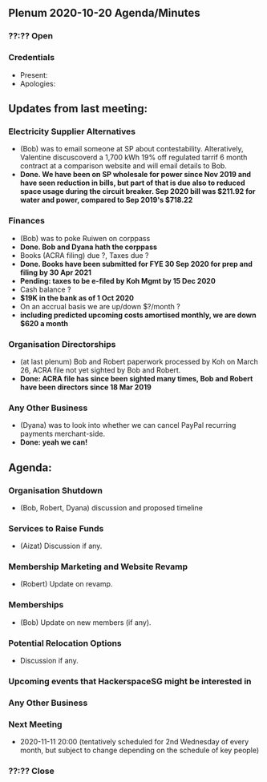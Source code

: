 ## Plenum 2020-10-20 Agenda/Minutes

### ??:?? Open

### Credentials
- Present:
- Apologies:

## Updates from last meeting:

### Electricity Supplier Alternatives
- (Bob) was to email someone at SP about contestability. Alteratively, Valentine discuscoverd a 1,700 kWh 19% off regulated tarrif 6 month contract at a comparison website and will email details to Bob.
- **Done. We have been on SP wholesale for power since Nov 2019 and have seen reduction in bills, but part of that is due also to reduced space usage during the circuit breaker. Sep 2020 bill was $211.92 for water and power, compared to Sep 2019's $718.22**

### Finances
- (Bob) was to poke Ruiwen on corppass
- **Done. Bob and Dyana hath the corppass**
- Books (ACRA filing) due ?, Taxes due ?
- **Done. Books have been submitted for FYE 30 Sep 2020 for prep and filing by 30 Apr 2021**
- **Pending: taxes to be e-filed by Koh Mgmt by 15 Dec 2020**
- Cash balance ?
- **$19K in the bank as of 1 Oct 2020**
- On an accrual basis we are up/down $?/month ?
- **including predicted upcoming costs amortised monthly, we are down $620 a month**

### Organisation Directorships
- (at last plenum) Bob and Robert paperwork processed by Koh on March 26, ACRA file not yet sighted by Bob and Robert.
- **Done: ACRA file has since been sighted many times, Bob and Robert have been directors since 18 Mar 2019**

### Any Other Business
- (Dyana) was to look into whether we can cancel PayPal recurring payments merchant-side.
- **Done: yeah we can!**

## Agenda:

### Organisation Shutdown
- (Bob, Robert, Dyana) discussion and proposed timeline

### Services to Raise Funds
- (Aizat) Discussion if any.

### Membership Marketing and Website Revamp
- (Robert) Update on revamp.

### Memberships
- (Bob) Update on new members (if any).

### Potential Relocation Options
- Discussion if any.

### Upcoming events that HackerspaceSG might be interested in

### Any Other Business

### Next Meeting
- 2020-11-11 20:00 (tentatively scheduled for 2nd Wednesday of every month, but subject to change depending on the schedule of key people)

### ??:?? Close
